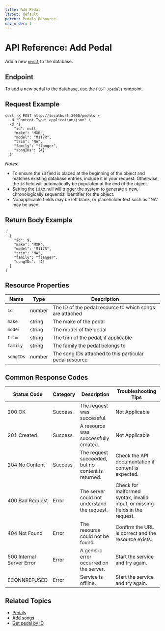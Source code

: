 ```yaml
---
title: Add Pedal
layout: default
parent: Pedals Resource
nav_order: 1
---
```


# API Reference: Add Pedal

Add a new [`pedal`](pg-resource-pedals.md) to the database.

## Endpoint

To add a new pedal to the database, use the `POST /pedals` endpoint.

## Request Example

```shell
curl -X POST http://localhost:3000/pedals \
  -H "Content-Type: application/json" \
  -d '{
    "id": null,
    "make": "MXR",
    "model": "M117R",
    "trim": "NA",
    "family": "flanger",
    "songIDs": [4]
  }'
```

*Notes*:

* To ensure the `id` field is placed at the beginning of the object and matches existing database entries, include it in your request. Otherwise, the `id` field will automatically be populated at the end of the object. 
* Setting the `id` to null will trigger the system to generate a new, chronologically sequential identifier for the object.
* Nonapplicable fields may be left blank, or placeholder text such as "NA" may be used.


## Return Body Example

```shell
[
  {
    "id": 9,
    "make": "MXR", 
    "model": "M117R", 
    "trim": "NA", 
    "family": "flanger", 
    "songIDs": [4]
  }
]
```

## Resource Properties

| Name | Type | Description |
| ------------- | ----------- | ----------- |
| `id` | number | The ID of the pedal resource to which songs are attached |
| `make` | string | The make of the pedal |
| `model` | string | The model of the pedal |
| `trim` | string | The trim of the pedal, if applicable |
| `family` | string | The family the pedal belongs to |
| `songIDs` | number | The song IDs attached to this particular pedal resource |

## Common Response Codes

| Status Code      | Category       | Description | Troubleshooting Tips |
|------------------|----------------|-------------|----------------------|
| 200 OK           | Success        | The request was successful. | Not Applicable |
| 201 Created      | Success        | A resource was successfully created. | Not Applicable |
| 204 No Content   | Success        | The request succeeded, but no content is returned. | Check the API documentation if content is expected. |
| 400 Bad Request  | Error   | The server could not understand the request. | Check for malformed syntax, invalid input, or missing fields in the request. |
| 404 Not Found    | Error   | The resource could not be found. | Confirm the URL is correct and the resource exists. |
| 500 Internal Server Error | Error | A generic error occurred on the server. | Start the service and try again. |
| ECONNREFUSED | Error | Service is offline. | Start the service and try again. |

## Related Topics

* [Pedals](pg-resource-pedals.md)
* [Add songs](pg-reference-add-songs.md)
* [Get pedal by ID](pg-reference-get-pedal-by-id.md)
